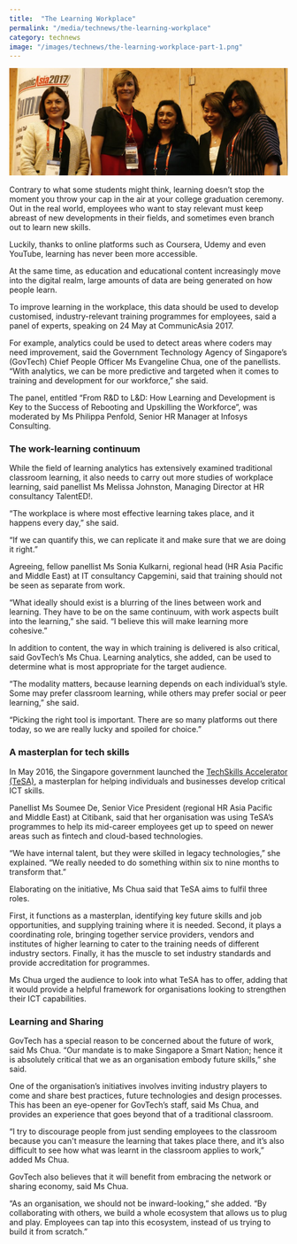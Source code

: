 ```yaml
---
title:  "The Learning Workplace"
permalink: "/media/technews/the-learning-workplace"
category: technews
image: "/images/technews/the-learning-workplace-part-1.png"
---
```


![The Learning Workplace](/images/technews/the-learning-workplace-part-1.png)

Contrary to what some students might think, learning doesn’t stop the moment you throw your cap in the air at your college graduation ceremony. Out in the real world, employees who want to stay relevant must keep abreast of new developments in their fields, and sometimes even branch out to learn new skills.

Luckily, thanks to online platforms such as Coursera, Udemy and even YouTube, learning has never been more accessible.

At the same time, as education and educational content increasingly move into the digital realm, large amounts of data are being generated on how people learn.

To improve learning in the workplace, this data should be used to develop customised, industry-relevant training programmes for employees, said a panel of experts, speaking on 24 May at CommunicAsia 2017.

For example, analytics could be used to detect areas where coders may need improvement, said the Government Technology Agency of Singapore’s (GovTech) Chief People Officer Ms Evangeline Chua, one of the panellists. “With analytics, we can be more predictive and targeted when it comes to training and development for our workforce,” she said.

The panel, entitled “From R&D to L&D: How Learning and Development is Key to the Success of Rebooting and Upskilling the Workforce”, was moderated by Ms Philippa Penfold, Senior HR Manager at Infosys Consulting.

### **The work-learning continuum**

While the field of learning analytics has extensively examined traditional classroom learning, it also needs to carry out more studies of workplace learning, said panellist Ms Melissa Johnston, Managing Director at HR consultancy TalentED!.

“The workplace is where most effective learning takes place, and it happens every day,” she said.

“If we can quantify this, we can replicate it and make sure that we are doing it right.”

Agreeing, fellow panellist Ms Sonia Kulkarni, regional head (HR Asia Pacific and Middle East) at IT consultancy Capgemini, said that training should not be seen as separate from work.

“What ideally should exist is a blurring of the lines between work and learning. They have to be on the same continuum, with work aspects built into the learning,” she said. “I believe this will make learning more cohesive.”

In addition to content, the way in which training is delivered is also critical, said GovTech’s Ms Chua. Learning analytics, she added, can be used to determine what is most appropriate for the target audience.

“The modality matters, because learning depends on each individual’s style. Some may prefer classroom learning, while others may prefer social or peer learning,” she said.

“Picking the right tool is important. There are so many platforms out there today, so we are really lucky and spoiled for choice.”

### **A masterplan for tech skills**
In May 2016, the Singapore government launched the [TechSkills Accelerator (TeSA)](https://www.imda.gov.sg/industry-development/highlights/talent-development/tech-skills-accelerator), a masterplan for helping individuals and businesses develop critical ICT skills.

Panellist Ms Soumee De, Senior Vice President (regional HR Asia Pacific and Middle East) at Citibank, said that her organisation was using TeSA’s programmes to help its mid-career employees get up to speed on newer areas such as fintech and cloud-based technologies.

“We have internal talent, but they were skilled in legacy technologies,” she explained. “We really needed to do something within six to nine months to transform that.”

Elaborating on the initiative, Ms Chua said that TeSA aims to fulfil three roles.

First, it functions as a masterplan, identifying key future skills and job opportunities, and supplying training where it is needed. Second, it plays a coordinating role, bringing together service providers, vendors and institutes of higher learning to cater to the training needs of different industry sectors. Finally, it has the muscle to set industry standards and provide accreditation for programmes.

Ms Chua urged the audience to look into what TeSA has to offer, adding that it would provide a helpful framework for organisations looking to strengthen their ICT capabilities.

### **Learning and Sharing**
GovTech has a special reason to be concerned about the future of work, said Ms Chua. “Our mandate is to make Singapore a Smart Nation; hence it is absolutely critical that we as an organisation embody future skills,” she said.

One of the organisation’s initiatives involves inviting industry players to come and share best practices, future technologies and design processes. This has been an eye-opener for GovTech’s staff, said Ms Chua, and provides an experience that goes beyond that of a traditional classroom.

“I try to discourage people from just sending employees to the classroom because you can't measure the learning that takes place there, and it’s also difficult to see how what was learnt in the classroom applies to work,” added Ms Chua.

GovTech also believes that it will benefit from embracing the network or sharing economy, said Ms Chua.

“As an organisation, we should not be inward-looking,” she added. “By collaborating with others, we build a whole ecosystem that allows us to plug and play. Employees can tap into this ecosystem, instead of us trying to build it from scratch.”

